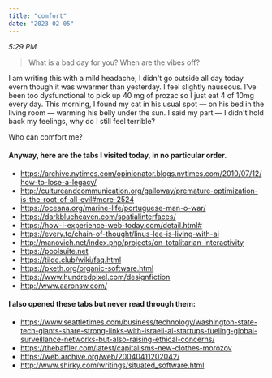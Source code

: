 ```yaml
---
title: "comfort"
date: "2023-02-05"
---
```


_*5:29 PM*_

> What is a bad day for you? When are the vibes off?

I am writing this with a mild headache, I didn't go outside all day today evern though it was wwarmer than yesterday. I feel slightly nauseous. I've been too dysfunctional to pick up 40 mg of prozac so I just eat 4 of 10mg every day. This morning, I found my cat in his usual spot — on his bed in the living room — warming his belly under the sun. I said my part — I didn't hold back my feelings, why do I still feel terrible?

Who can comfort me?

#### Anyway, here are the tabs I visited today, in no particular order.

- https://archive.nytimes.com/opinionator.blogs.nytimes.com/2010/07/12/how-to-lose-a-legacy/
- http://cultureandcommunication.org/galloway/premature-optimization-is-the-root-of-all-evil#more-2524
- https://oceana.org/marine-life/portuguese-man-o-war/
- https://darkblueheaven.com/spatialinterfaces/
- https://how-i-experience-web-today.com/detail.html#
- https://every.to/chain-of-thought/linus-lee-is-living-with-ai
- http://manovich.net/index.php/projects/on-totalitarian-interactivity
- https://poolsuite.net
- https://tilde.club/wiki/faq.html
- https://pketh.org/organic-software.html
- https://www.hundredpixel.com/designfiction
- http://www.aaronsw.com/

#### I also opened these tabs but never read through them:

- https://www.seattletimes.com/business/technology/washington-state-tech-giants-share-strong-links-with-israeli-ai-startups-fueling-global-surveillance-networks-but-also-raising-ethical-concerns/
- https://thebaffler.com/latest/capitalisms-new-clothes-morozov
- https://web.archive.org/web/20040411202042/
- http://www.shirky.com/writings/situated_software.html
